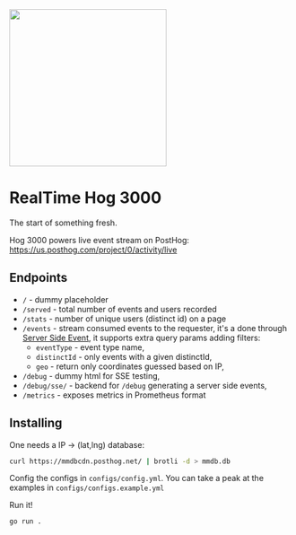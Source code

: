 <img src="https://github.com/PostHog/livestream/assets/391319/d4a4964d-4b19-4605-b268-157366817863" width="280" height="280" />

# RealTime Hog 3000

The start of something fresh.

Hog 3000 powers live event stream on PostHog: https://us.posthog.com/project/0/activity/live

## Endpoints

 - `/` - dummy placeholder
 - `/served` - total number of events and users recorded
 - `/stats` - number of unique users (distinct id) on a page
 - `/events` - stream consumed events to the requester, it's a done through
   [Server Side Event](sse-moz), it supports extra query params adding filters:
   - `eventType` - event type name,
   - `distinctId` - only events with a given distinctId,
   - `geo` - return only coordinates guessed based on IP,
 - `/debug` - dummy html for SSE testing,
 - `/debug/sse/` - backend for `/debug` generating a server side events,
 - `/metrics` - exposes metrics in Prometheus format
 
## Installing

One needs a IP -> (lat,lng) database:

```bash
curl https://mmdbcdn.posthog.net/ | brotli -d > mmdb.db
```

Config the configs in `configs/config.yml`. You can take a peak at the examples in `configs/configs.example.yml`

Run it!

```bash
go run .
```

[sse-moz]: https://developer.mozilla.org/en-US/docs/Web/API/Server-sent_events/Using_server-sent_events
